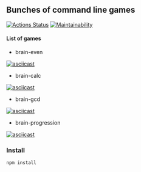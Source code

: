 ## Bunches of command line games

[![Actions Status](https://github.com/muyassarov/frontend-project-lvl1/workflows/hexlet-check/badge.svg)](https://github.com/muyassarov/frontend-project-lvl1/actions)
[![Maintainability](https://api.codeclimate.com/v1/badges/f93af70d6dc42d4c232a/maintainability)](https://codeclimate.com/github/muyassarov/frontend-project-lvl1/maintainability)

#### List of games
- brain-even

[![asciicast](https://asciinema.org/a/395422.svg)](https://asciinema.org/a/395422)

- brain-calc

[![asciicast](https://asciinema.org/a/8QXPuHCjwpyCinUdWL3OApUcP.svg)](https://asciinema.org/a/8QXPuHCjwpyCinUdWL3OApUcP)

- brain-gcd

[![asciicast](https://asciinema.org/a/hPVq3rxO7hYfrHvUEoVv6fPO9.svg)](https://asciinema.org/a/hPVq3rxO7hYfrHvUEoVv6fPO9)

- brain-progression

[![asciicast](https://asciinema.org/a/HRsxbs7SxwWWy4YRzAxBvBabw.svg)](https://asciinema.org/a/HRsxbs7SxwWWy4YRzAxBvBabw)


### Install
```
npm install
```

